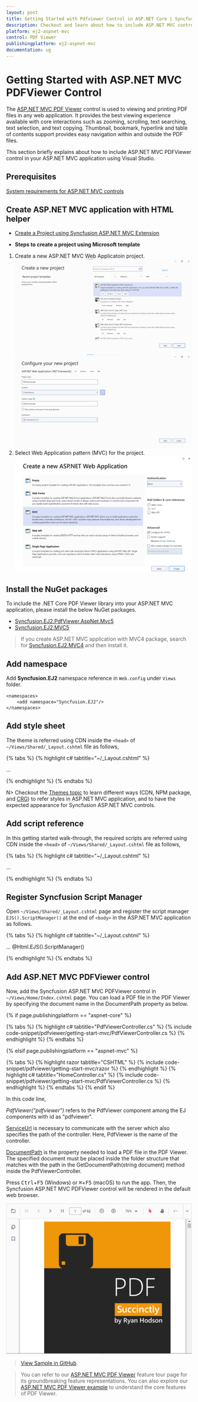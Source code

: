 ```yaml
---
layout: post
title: Getting Started with Pdfviewer Control in ASP.NET Core | Syncfusion
description: Checkout and learn about how to include ASP.NET MVC control in ASP.NET MVC application.
platform: ej2-aspnet-mvc
control: PDF Viewer
publishingplatform: ej2-aspnet-mvc
documentation: ug
---
```



# Getting Started with ASP.NET MVC PDFViewer Control

The [ASP.NET MVC PDF Viewer](https://www.syncfusion.com/aspnet-mvc-ui-controls/pdf-viewer) control is used to viewing and printing PDF files in any web application. It provides the best viewing experience available with core interactions such as zooming, scrolling, text searching, text selection, and text copying. Thumbnail, bookmark, hyperlink and table of contents support provides easy navigation within and outside the PDF files. 

This section briefly explains about how to include ASP.NET MVC PDFViewer control in your ASP.NET MVC application using Visual Studio.

## Prerequisites

[System requirements for ASP.NET MVC controls](https://ej2.syncfusion.com/aspnetmvc/documentation/system-requirements)

## Create ASP.NET MVC application with HTML helper

* [Create a Project using Syncfusion ASP.NET MVC Extension](https://ej2.syncfusion.com/aspnetmvc/documentation/getting-started/project-template)

* **Steps to create a project using Microsoft template** 

1. Create a new ASP.NET MVC Web Applicatoin project. 
![Generate-ASP.NET-MVC-project-using-VS2022](AspNetMVC_Images/create-aspnet-mvc-project.png)
       ![Set-the-project-Name](AspNetMVC_Images/set-project-name.png)
2. Select Web Application pattern (MVC) for the project. 
![Select-web-application-pattern](AspNetMVC_Images/select-web-application-project.png)

## Install the NuGet packages

To include the .NET Core PDF Viewer library into your ASP.NET MVC application, please install the below NuGet packages. 

* [Syncfusion.EJ2.PdfViewer.AspNet.Mvc5](https://www.nuget.org/packages/Syncfusion.EJ2.PdfViewer.AspNet.Mvc5/)
* [Syncfusion.EJ2.MVC5](https://www.nuget.org/packages/Syncfusion.EJ2.MVC5)

> If you create ASP.NET MVC application with MVC4 package, search for [Syncfusion.EJ2.MVC4](https://www.nuget.org/packages/Syncfusion.EJ2.MVC4) and then install it. 

## Add namespace

Add **Syncfusion.EJ2** namespace reference in `Web.config` under `Views` folder.

```
<namespaces>
    <add namespace="Syncfusion.EJ2"/>
</namespaces>
```

## Add style sheet

The theme is referred using CDN inside the `<head>` of `~/Views/Shared/_Layout.cshtml` file as follows,

{% tabs %}
{% highlight c# tabtitle="~/_Layout.cshtml" %}

<head>
    ...
    <!-- Syncfusion ASP.NET MVC controls styles -->
    <link rel="stylesheet" href="https://cdn.syncfusion.com/ej2/{{ site.ej2version }}/fluent.css" />
</head>

{% endhighlight %}
{% endtabs %}

N> Checkout the [Themes topic](https://ej2.syncfusion.com/aspnetmvc/documentation/appearance/theme) to learn different ways (CDN, NPM package, and [CRG](https://ej2.syncfusion.com/aspnetmvc/documentation/common/custom-resource-generator)) to refer styles in ASP.NET MVC application, and to have the expected appearance for Syncfusion ASP.NET MVC controls.

## Add script reference

In this getting started walk-through, the required scripts are referred using CDN inside the `<head>` of `~/Views/Shared/_Layout.cshtml` file as follows,

{% tabs %}
{% highlight c# tabtitle="~/_Layout.cshtml" %}

<head>
    ...
    <!-- Syncfusion ASP.NET MVC controls scripts -->
    <script src="https://cdn.syncfusion.com/ej2/{{ site.ej2version }}/dist/ej2.min.js"></script>
</head>

{% endhighlight %}
{% endtabs %}

## Register Syncfusion Script Manager

Open `~/Views/Shared/_Layout.cshtml` page and register the script manager `EJS().ScriptManager()` at the end of `<body>` in the ASP.NET MVC application as follows. 

{% tabs %}
{% highlight c# tabtitle="~/_Layout.cshtml" %}

<body>
...
    <!-- Syncfusion ASP.NET MVC Script Manager -->
    @Html.EJS().ScriptManager()
</body>

{% endhighlight %}
{% endtabs %}

## Add ASP.NET MVC PDFViewer control

Now, add the Syncfusion ASP.NET MVC PDFViewer control in `~/Views/Home/Index.cshtml` page. You can load a PDF file in the PDF Viewer by specifying the document name in the DocumentPath property as below.

{% if page.publishingplatform == "aspnet-core" %}

{% tabs %}
{% highlight c# tabtitle="PdfViewerController.cs" %}
{% include code-snippet/pdfviewer/getting-start-mvc/PdfViewerController.cs %}
{% endhighlight %}
{% endtabs %}

{% elsif page.publishingplatform == "aspnet-mvc" %}

{% tabs %}
{% highlight razor tabtitle="CSHTML" %}
{% include code-snippet/pdfviewer/getting-start-mvc/razor %}
{% endhighlight %}
{% highlight c# tabtitle="HomeController.cs" %}
{% include code-snippet/pdfviewer/getting-start-mvc/PdfViewerController.cs %}
{% endhighlight %}
{% endtabs %}
{% endif %}


In this code line,

*PdfViewer("pdfviewer")* refers to the PdfViewer component among the EJ components with id as "pdfviewer".

[ServiceUrl](https://help.syncfusion.com/cr/aspnetmvc-js2/Syncfusion.EJ2.PdfViewer.PdfViewer.html#Syncfusion_EJ2_PdfViewer_PdfViewer_ServiceUrl) is necessary to communicate with the server which also specifies the path of the controller. Here, PdfViewer is the name of the controller.

[DocumentPath](https://help.syncfusion.com/cr/aspnetmvc-js2/Syncfusion.EJ2.PdfViewer.PdfViewer.html#Syncfusion_EJ2_PdfViewer_PdfViewer_DocumentPath) is the property needed to load a PDF file in the PDF Viewer. The specified document must be placed inside the folder structure that matches with the path in the GetDocumentPath(string document) method inside the PdfViewerController.

Press <kbd>Ctrl</kbd>+<kbd>F5</kbd> (Windows) or <kbd>⌘</kbd>+<kbd>F5</kbd> (macOS) to run the app. Then, the Syncfusion ASP.NET MVC PDFViewer control will be rendered in the default web browser.

![ASP.NET MVC PDFViewer Control](AspNetMVC_Images/pdfviewer-control.png)

> [View Sample in GitHub](https://github.com/SyncfusionExamples/ASP-NET-MVC-Getting-Started-Examples/tree/main/PDFViewer/ASP.NET%20MVC%20Razor%20Examples).

> You can refer to our [ASP.NET MVC PDF Viewer](https://www.syncfusion.com/aspnet-mvc-ui-controls/pdf-viewer) feature tour page for its groundbreaking feature representations. You can also explore our [ASP.NET MVC PDF Viewer example](https://ej2.syncfusion.com/aspnetmvc/PdfViewer/Default#/material) to understand the core features of PDF Viewer.